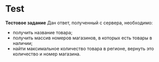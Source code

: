 # Test

**Тестовое задание**
Дан ответ, полученный с сервера, необходимо:
- получить название товара;
- получить массив номеров магазинов, в которых есть товары в наличии;
- найти максимальное количество товара в регионе, вернуть это количество и номер магазина.
